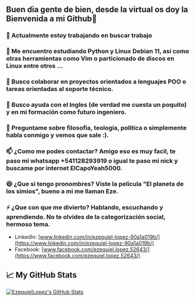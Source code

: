 ## Buen dia gente de bien, desde la virtual os doy la Bienvenida a mi Github👋

<!--
**EzequielMLopez/EzequielMLopez** is a ✨ _special_ ✨ repository because its `README.md` (this file) appears on your GitHub profile.

Here are some ideas to get you started:
-->

### 🔭 Actualmente estoy trabajando en buscar trabajo
### 🌱 Me encuentro estudiando Python y Linux Debian 11, así como otras herramientas como Vim o particionado de discos en Linux entre otros ...
### 👯 Busco colaborar en proyectos orientados a lenguajes POO o tareas orientadas al soporte técnico. 
### 🤔 Busco ayuda con el Ingles (de verdad me cuesta un poquito) y en mi formación como futuro ingeniero.
### 💬 Preguntame sobre filosofia, teologia, politica o simplemente habla conmigo y vemos que sale :).
### 📫 ¿Como me podes contactar? Amigo eso es muy facil, te paso mi whatsapp +541128293919 o igual te paso mi nick y buscame por internet ElCapoYeah5000.
### 😄 ¿Que si tengo pronombres? Viste la pelicula "El planeta de los simios", bueno a mi me llaman Eze.
### ⚡ ¿Que con que me divierto? Hablando, escuchando y aprendiendo. No te olvides de la categorización social, hermoso tema.
- LinkedIn: [www.linkedin.com/in/ezequiel-lopez-90a1a019b/](https://www.linkedin.com/in/ezequiel-lopez-90a1a019b/)
- Facebook: [www.facebook.com/ezequiel.lopez.52643/](https://www.facebook.com/ezequiel.lopez.52643/)
## &#x1f4c8; My GitHub Stats
<a href="https://github.com/EzequielMLopez/EzequielMLopez">
  <img align="center" src="https://github-readme-stats.vercel.app/api?username=EzequielLopez&show_icons=true&line_height=27&count_private=true&title_color=ffffff&text_color=c9cacc&icon_color=2bbc8a&bg_color=1d1f21" alt="EzequielLopez's GitHub Stats" />
</a>

